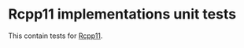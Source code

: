 Rcpp11 implementations unit tests
=========

This contain tests for [Rcpp11](https://github.com/romainfrancois/Rcpp11). 

